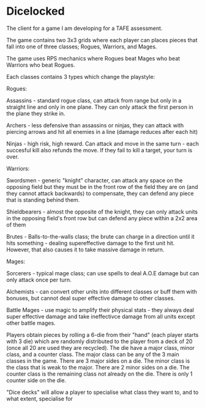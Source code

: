 # Dicelocked
The client for a game I am developing for a TAFE assessment.

The game contains two 3x3 grids where each player can places pieces that fall into one of three classes; Rogues, Warriors, and Mages.

The game uses RPS mechanics where Rogues beat Mages who beat Warriors who beat Rogues.

Each classes contains 3 types which change the playstyle:

Rogues:

  Assassins - standard rogue class, can attack from range but only in a straight line and only in one plane. They can only attack the
  first person in the plane they strike in.
  
  Archers - less defensive than assassins or ninjas, they can attack with piercing arrows and hit all enemies in a line (damage reduces
  after each hit)
  
  Ninjas - high risk, high reward. Can attack and move in the same turn - each succesful kill also refunds the move. If they fail to kill
  a target, your turn is over.
  
Warriors:

  Swordsmen - generic "knight" character, can attack any space on the opposing field but they must be in the front row of the field
  they are on (and they cannot attack backwards) to compensate, they can defend any piece that is standing behind them.
  
  Shieldbearers - almost the opposite of the knight, they can only attack units in the opposing field's front row but can defend any piece
  within a 2x2 area of them
  
  Brutes - Balls-to-the-walls class; the brute can charge in a direction until it hits something - dealing supereffective damage to the first
  unit hit. However, that also causes it to take massive damage in return.
  
Mages:

  Sorcerers - typical mage class; can use spells to deal A.O.E damage but can only attack once per turn.
  
  Alchemists - can convert other units into different classes or buff them with bonuses, but cannot deal super effective damage 
  to other classes.
  
  Battle Mages - use magic to amplify their physical stats - they always deal super effective damage and take ineffectivce damage from 
  all units except other battle mages.

Players obtain pieces by rolling a 6-die from their "hand" (each player starts with 3 die) which are randomly distributed to the player from a deck of 20 (once all 20 are used they are recycled). 
The die have a major class, minor class, and a counter class. 
  The major class can be any of the 3 main classes in the game. There are 3 major sides on a die.
  The minor class is the class that is weak to the major. There are 2 minor sides on a die.
  The counter class is the remaining class not already on the die. There is only 1 counter side on the die.
  
"Dice decks" will allow a player to specialise what class they want to, and to what extent, specialise for  
  
